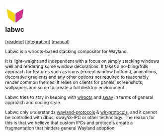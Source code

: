 <h2><img src="img/labwc.png" alt="labwc" height="64px" /><br />labwc</h2>

[<a href="https://github.com/labwc/labwc#readme">readme</a>]
[<a href="integration.html">integration</a>]
[<a href="manual.html">manual</a>]

Labwc is a wlroots-based stacking compositor for Wayland.

It is light-weight and independent with a focus on simply stacking windows well and rendering some window decorations. It takes a no-bling/frills approach for features such as icons (except window buttons), animations, decorative gradients and any other options not required to reasonably render common themes. It relies on clients for panels, screenshots, wallpapers and so on to create a full desktop environment.

Labwc tries to stay in keeping with [wlroots] and [sway] in terms of general approach and coding style.

Labwc only understands [wayland-protocols] &amp; [wlr-protocols], and it cannot be controlled with dbus, sway/i3-IPC or other technology. The reason for this is that we believe that custom IPCs and protocols create a fragmentation that hinders general Wayland adoption.

[wlroots]: https://gitlab.freedesktop.org/wlroots/wlroots
[sway]: https://github.com/swaywm 
[wayland-protocols]: https://gitlab.freedesktop.org/wayland/wayland-protocols
[wlr-protocols]: https://gitlab.freedesktop.org/wlroots/wlr-protocols 
